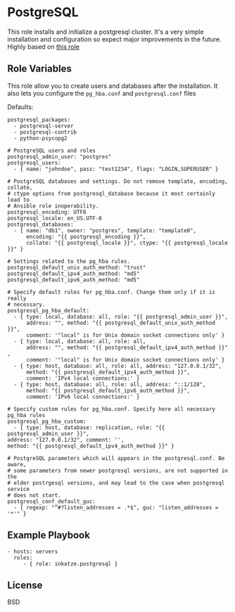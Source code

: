 PostgreSQL
==========

This role installs and initialize a postgresql cluster. It's a very simple
installation and configuration so expect major improvements in the future.
Highly based on
[this role](https://github.com/lesovsky/ansible-postgresql-on-el6)


Role Variables
--------------

This role allow you  to create users and databases after the installation. It
also lets you configure the `pg_hba.conf` and `postgresql.conf` files

Defaults:

    postgresql_packages:
      - postgresql-server
      - postgresql-contrib
      - python-psycopg2

    # PostgreSQL users and roles
    postgresql_admin_user: "postgres"
    postgresql_users:
      - { name: "johndoe", pass: "test1234", flags: "LOGIN,SUPERUSER" }

    # PostgreSQL databases and settings. Do not remove template, encoding, collate,
    # ctype options from postgresql_database because it most certainly lead to
    # Ansible role inoperability.
    postgresql_encoding: UTF8
    postgresql_locale: en_US.UTF-8
    postgresql_databases:
      - { name: "db1", owner: "postgres", template: "template0",
          encoding: "{{ postgresql_encoding }}",
          collate: "{{ postgresql_locale }}", ctype: "{{ postgresql_locale }}" }

    # Settings related to the pg_hba rules.
    postgresql_default_unix_auth_method: "trust"
    postgresql_default_ipv4_auth_method: "md5"
    postgresql_default_ipv6_auth_method: "md5"

    # Specify default rules for pg_hba.conf. Change them only if it is really
    # necessary.
    postgresql_pg_hba_default:
      - { type: local, database: all, role: "{{ postgresql_admin_user }}",
          address: "", method: "{{ postgresql_default_unix_auth_method }}",
          comment: '"local" is for Unix domain socket connections only' }
      - { type: local, database: all, role: all,
          address: "", method: "{{ postgresql_default_ipv4_auth_method }}" ,
          comment: '"local" is for Unix domain socket connections only' }
      - { type: host, database: all, role: all, address: "127.0.0.1/32",
          method: "{{ postgresql_default_ipv4_auth_method }}",
          comment: 'IPv4 local connections:' }
      - { type: host, database: all, role: all, address: "::1/128",
          method: "{{ postgresql_default_ipv6_auth_method }}",
          comment: 'IPv6 local connections:' }

    # Specify custom rules for pg_hba.conf. Specify here all necessary pg_hba rules
    postgresql_pg_hba_custom:
      - { type: host, database: replication, role: "{{ postgresql_admin_user }}",
    address: "127.0.0.1/32", comment: '',
    method: "{{ postgresql_default_ipv4_auth_method }}" }

    # PostgreSQL parameters which will appears in the postgresql.conf. Be aware,
    # some parameters from newer postgresql versions, are not supported in the
    # elder postrgesql versions, and may lead to the case when postgresql service
    # does not start.
    postgresql_conf_default_guc:
      - { regexp: "^#?listen_addresses = .*$", guc: "listen_addresses = '*'" }

Example Playbook
----------------

    - hosts: servers
      roles:
         - { role: inkatze.postgresql }

License
-------

BSD
